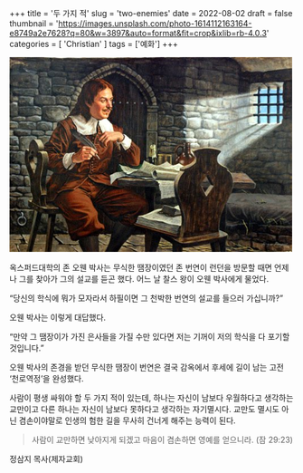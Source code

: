 +++
title = '두 가지 적'
slug = 'two-enemies'
date = 2022-08-02
draft = false
thumbnail = 'https://images.unsplash.com/photo-1614112163164-e8749a2e7628?q=80&w=3897&auto=format&fit=crop&ixlib=rb-4.0.3'
categories = [ 'Christian' ]
tags = ['예화']
+++

![](./PayneBunyan.jpg)

옥스퍼드대학의 존 오웬 박사는 무식한 땜장이였던 존 번연이 런던을 방문할 때면 언제나 그를 찾아가 그의 설교를 듣곤 했다. 어느 날 찰스 왕이 오웬 박사에게 물었다. 

“당신의 학식에 뭐가 모자라서 하필이면 그 천박한 번연의 설교를 들으러 가십니까?” 

오웬 박사는 이렇게 대답했다. 

“만약 그 땜장이가 가진 은사들을 가질 수만 있다면 저는 기꺼이 저의 학식을 다 포기할 것입니다.” 

오웬 박사의 존경을 받던 무식한 땜장이 번연은 결국 감옥에서 후세에 길이 남는 고전 ‘천로역정’을 완성했다.

사람이 평생 싸워야 할 두 가지 적이 있는데, 하나는 자신이 남보다 우월하다고 생각하는 교만이고 다른 하나는 자신이 남보다 못하다고 생각하는 자기멸시다. 교만도 멸시도 아닌 겸손이야말로 인생의 험한 길을 무사히 건너게 해주는 능력이 된다. 

> 사람이 교만하면 낮아지게 되겠고 마음이 겸손하면 영예를 얻으니라. (잠 29:23) 

정삼지 목사(제자교회)
